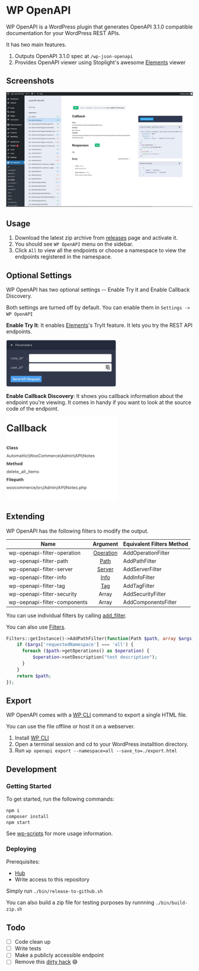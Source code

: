 # WP OpenAPI

WP OpenAPI is a WordPress plugin that generates OpenAPI 3.1.0 compatible documentation for your WordPress REST APIs.

It has two main features.

1. Outputs OpenAPI 3.1.0 spec at `/wp-json-openapi`
2. Provides OpenAPI viewer using Stoplight's awesome [Elements](https://github.com/stoplightio/elements) viewer

## Screenshots

![screenshot](./screenshots/screenshot1.jpg)

## Usage

1. Download the latest zip archive from [releases](https://github.com/moon0326/wp-openapi/releases) page and activate it.
2. You should see `WP OpenAPI` menu on the sidebar.
3. Click `All` to view all the endpoints or choose a namespace to view the endpoints registered in the namespace.

## Optional Settings

WP OpenAPI has two optional settings -- Enable Try It and Enable Callback Discovery.

Both settings are turned off by default.
You can enable them in `Settings -> WP OpenAPI`

**Enable Try It**: It enables [Elements](https://github.com/stoplightio/elements)'s TryIt feature. It lets you try the REST API endpoints.

<img src='./screenshots/tryit.jpg' width='300'>

**Enable Callback Discovery**: It shows you callback information about the endpoint you're viewing.
It comes in handy if you want to look at the source code of the endpoint.

<img src='./screenshots/callback.jpg' width='300'>

## Extending

WP OpenAPI has the following filters to modify the output.

| Name                         |               Argument                | Equivalent Filters Method |
| ---------------------------- | :-----------------------------------: | ------------------------- |
| wp-openapi-filter-operation  | [Operation](./src/Spec/Operation.php) | AddOperationFilter        |
| wp-openapi-filter-path       |      [Path](./src/Spec/Path.php)      | AddPathFilter             |
| wp-openapi-filter-server     |    [Server](./src/Spec/Server.php)    | AddServerFilter           |
| wp-openapi-filter-info       |      [Info](./src/Spec/Info.php)      | AddInfoFilter             |
| wp-openapi-filter-tag        |       [Tag](./src/Spec/Tag.php)        | AddTagFilter              |
| wp-openapi-filter-security   |                 Array                 | AddSecurityFilter         |
| wp-oepnapi-filter-components |                 Array                 | AddComponentsFilter       |

You can use individual filters by calling [add_filter](https://developer.wordpress.org/reference/functions/add_filter/).

You can also use [Filters](./src/Filters.php).

```php
Filters::getInstance()->AddPathFilter(function(Path $path, array $args) {
    if ($args['requestedNamespace'] === 'all') {
      foreach ($path->getOperations() as $operation) {
          $operation->setDescription("test description");
      }
    }
    return $path;
});
```

## Export

WP OpenAPI comes with a [WP CLI](https://wp-cli.org/) command to export a single HTML file.

You can use the file offline or host it on a webserver.

1. Install [WP CLI](https://wp-cli.org/)
2. Open a terminal session and cd to your WordPress installtion directory.
3. Run `wp openapi export --namespace=all --save_to=./export.html`

## Development

### Getting Started

To get started, run the following commands:

```
npm i
composer install
npm start
```

See [wp-scripts](https://github.com/WordPress/gutenberg/tree/master/packages/scripts) for more usage information.

### Deploying

Prerequisites:

- [Hub](https://github.com/github/hub)
- Write access to this repository

Simply run `./bin/release-to-github.sh`


You can also build a zip file for testing purposes by runnning `./bin/build-zip.sh`





## Todo

- [ ] Code clean up
- [ ] Write tests
- [ ] Make a publicly accessible endpoint
- [ ] Remove this [dirty hack](https://github.com/moon0326/wp-openapi/blob/main/resources/scripts/wp-openapi.js#L12) :sweat_smile:
